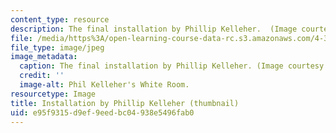 ```yaml
---
content_type: resource
description: The final installation by Phillip Kelleher.  (Image courtesy of MIT OCW.)
file: /media/https%3A/open-learning-course-data-rc.s3.amazonaws.com/4-322-introduction-to-sculpture-fall-2003/e95f9315d9ef9eedbc04938e5496fab0_4-322f03-th.jpg
file_type: image/jpeg
image_metadata:
  caption: The final installation by Phillip Kelleher. (Image courtesy of MIT OpenCourseWare.)
  credit: ''
  image-alt: Phil Kelleher's White Room.
resourcetype: Image
title: Installation by Phillip Kelleher (thumbnail)
uid: e95f9315-d9ef-9eed-bc04-938e5496fab0
---
```

